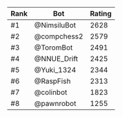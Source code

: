 Rank|Bot|Rating
---|---|---
#1|@NimsiluBot|2628
#2|@compchess2|2579
#3|@ToromBot|2491
#4|@NNUE_Drift|2425
#5|@Yuki_1324|2344
#6|@RaspFish|2313
#7|@colinbot|1823
#8|@pawnrobot|1255
